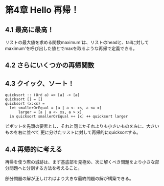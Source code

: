 # 第4章 Hello 再帰！

## 4.1 最高に最高！

リストの最大値を求める関数maximum'は、リストのheadと、tailに対してmaximum'を呼び出した値とでmaxを取るような再帰で定義できる。

## 4.2 さらにいくつかの再帰関数

## 4.3 クイック、ソート！

```
quicksort :: (Ord a) => [a] -> [a]
quicksort [] = []
quicksort (x:xs) =
  let smallerOrEqual = [a | a <- xs, a <= x]
      larger = [a | a <- xs, a > x]
  in quicksort smallerOrEqual ++ [x] ++ quicksort larger
```

ピボットを先頭の要素とし、それと同じかそれよりも小さいものを左に、大きいものを右に並べて
更に分けたリストに対して再帰的にquicksortする。

## 4.4 再帰的に考える

再帰を使う際の城跡は、まず基底部を見極め、次に解くべき問題をより小さな部分問題へと分割する方法を考えること。

部分問題の解が正しければより大きな最終問題の解が構築できる。
